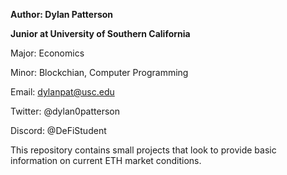 **Author: Dylan Patterson**

**Junior at University of Southern California**

Major: Economics

Minor: Blockchian, Computer Programming

Email: dylanpat@usc.edu

Twitter: @dylan0patterson

Discord: @DeFiStudent



This repository contains small projects that look to provide basic information on current ETH market conditions.

